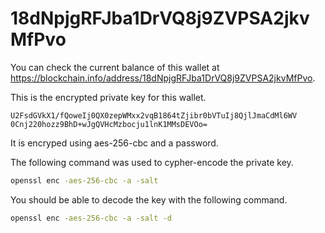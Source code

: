 # 18dNpjgRFJba1DrVQ8j9ZVPSA2jkvMfPvo

You can check the current balance of this wallet at
https://blockchain.info/address/18dNpjgRFJba1DrVQ8j9ZVPSA2jkvMfPvo.

This is the encrypted private key for this wallet.

```
U2FsdGVkX1/fQoweIj0QX0zepWMxx2vqB1864tZjibr0bVTuIj8QjlJmaCdMl6WV
0Cnj220hozz9BhD+wJgQVHcMzbocju1lnK1MMsDEVOo=
```

It is encryped using aes-256-cbc and a password.

The following command was used to cypher-encode the private key.

```sh
openssl enc -aes-256-cbc -a -salt
```

You should be able to decode the key with the following command.

```sh
openssl enc -aes-256-cbc -a -salt -d
```
